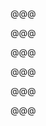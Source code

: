 <!-- .slide: data-background="images/DSC_1509.jpg" -->

@@@

<!-- .slide: data-background="images/DSC_0163.jpg" -->

@@@

<!-- .slide: data-background="images/DSC_9835.jpg" -->

@@@

<!-- .slide: data-background="images/channel-islands/CNV00023.jpg" -->

@@@

<!-- .slide: data-background="images/channel-islands/CNV00073.jpg" -->

@@@

<!-- .slide: data-background="images/channel-islands/DSC_6671.jpg" -->

@@@

<!-- .slide: data-background="images/channel-islands/DSC_6716.jpg" -->
